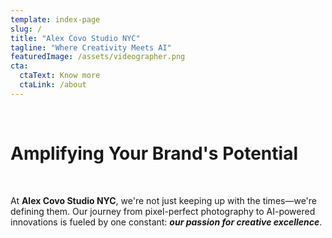 ```yaml
---
template: index-page
slug: /
title: "Alex Covo Studio NYC"
tagline: "Where Creativity Meets AI"
featuredImage: /assets/videographer.png
cta:
  ctaText: Know more
  ctaLink: /about
---
```


<br>

# Amplifying Your Brand's Potential 

<br>

At **Alex Covo Studio NYC**, we're not just keeping up with the times—we're defining them. Our journey from pixel-perfect photography to AI-powered innovations is fueled by one constant: ***our passion for creative excellence***.


 <script
    defer 
    id="namespace-widget" 
    widgetId="0x548c333a38cd063a93d94bf710466c0d7d9b9f31eec844c29296f948541e69b0" 
    type="module" 
    src="https://namespace.fra1.digitaloceanspaces.com/widget/latest/bundle.js">
  </script>